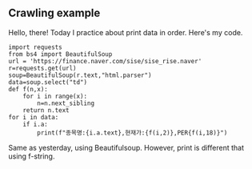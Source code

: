 ## Crawling example
Hello, there! Today I practice about print data in order.
Here's my code.
```
import requests
from bs4 import BeautifulSoup
url = 'https://finance.naver.com/sise/sise_rise.naver'
r=requests.get(url)
soup=BeautifulSoup(r.text,"html.parser")
data=soup.select("td")
def f(n,x):
    for i in range(x):
        n=n.next_sibling
    return n.text
for i in data:
    if i.a:
        print(f"종목명:{i.a.text},현재가:{f(i,2)},PER{f(i,18)}")
```
Same as yesterday, using Beautifulsoup. However, print is different that using f-string. 